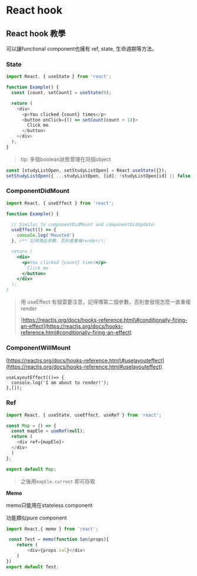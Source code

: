 # React hook



## React hook 教學

可以讓functional component也擁有 ref, state, 生命週期等方法。

### State

```javascript
import React, { useState } from 'react';

function Example() {
  const [count, setCount] = useState(0);

  return (
    <div>
      <p>You clicked {count} times</p>
      <button onClick={() => setCount(count + 1)}>
        Click me
      </button>
    </div>
  );
}
```

> tip: 多個boolean狀態管理在同個object

```javascript
const [studyListOpen, setStudyListOpen] = React.useState({});
setStudyListOpen({ ...studyListOpen, [id]: !studyListOpen[id] || false });
```

### ComponentDidMount

```javascript
import React, { useEffect } from 'react';

function Example() {

  // Similar to componentDidMount and componentDidUpdate:
  useEffect(() => {
    console.log('Mounted')
  }, /** 記得傳此參數，否則會重複render/);

  return (
    <div>
      <p>You clicked {count} times</p>
        Click me
      </button>
    </div>
  );
}
```

> 用 useEffect 有個雷要注意，記得傳第二個參數，否則會發現怎麼一直重複render
>
> [https://reactjs.org/docs/hooks-reference.html\#conditionally-firing-an-effect](https://reactjs.org/docs/hooks-reference.html#conditionally-firing-an-effect)

### ComponentWillMount

[https://reactjs.org/docs/hooks-reference.html\#uselayouteffect](https://reactjs.org/docs/hooks-reference.html#uselayouteffect)

```text
useLayoutEffect(()=> {
  console.log('I am about to render!');
},[]);
```

### Ref

```javascript
import React, { useState, useEffect, useRef } from 'react';

const Map = () => {
  const mapEle = useRef(null);
  return (
    <div ref={mapEle}>
  </div>
  )
};

export default Map;
```

> 之後用`mapEle.current` 即可存取

**Memo**

memo只能用在stateless component

功能類似pure component

```javascript
import React,{ memo } from 'react';

 const Test = memo(function Son(props){
    return (
        <div>{props.val}</div>
    )
})
export default Test;
```

